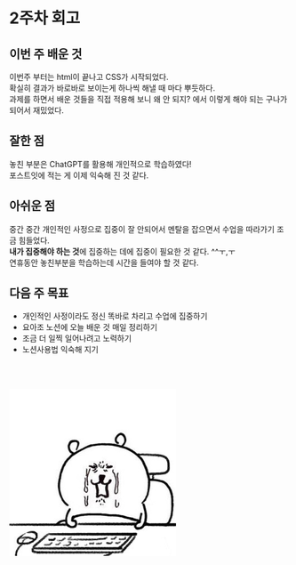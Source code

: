<!-- 여기에 2주차 회고 내용을 작성해주세요 -->

# **2주차 회고**

## 이번 주 배운 것

이번주 부터는 html이 끝나고 CSS가 시작되었다. <br>
확실히 결과가 바로바로 보이는게 하나씩 해낼 때 마다 뿌듯하다. <br>
과제를 하면서 배운 것들을 직접 적용해 보니 왜 안 되지? 에서 이렇게 해야 되는 구나가 되어서 재밌었다.

## 잘한 점

놓친 부분은 ChatGPT를 활용해 개인적으로 학습하였다!<br>
포스트잇에 적는 게 이제 익숙해 진 것 같다.

## 아쉬운 점

중간 중간 개인적인 사정으로 집중이 잘 안되어서 멘탈을 잡으면서 수업을 따라가기 조금 힘들었다. <br>
**내가 집중해야 하는 것**에 집중하는 데에 집중이 필요한 것 같다. ^^ㅜ,ㅜ <br>
연휴동안 놓친부분을 학습하는데 시간을 들여야 할 것 같다.

## 다음 주 목표

- 개인적인 사정이라도 정신 똑바로 차리고 수업에 집중하기
- 요아조 노션에 오늘 배운 것 매일 정리하기
- 조금 더 일찍 일어나려고 노력하기
- 노션사용법 익숙해 지기

<br><br>

![다음주도 화이팅!](./../assets/mindSet.jpg '멘탈잡자!')
